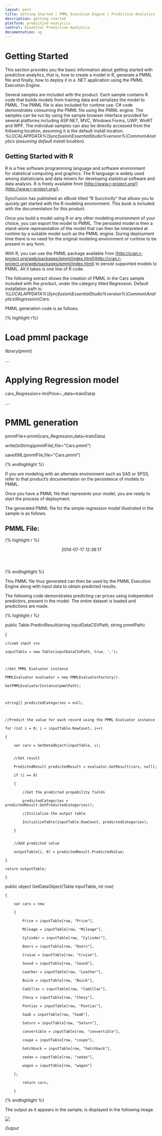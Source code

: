 ```yaml
---
layout: post
title: Getting Started | PMML Execution Engine | Predictive Analytics | Syncfusion
description: getting started
platform: predictive-analytics
control: Essential Predictive Analytics
documentation: ug
---
```


# Getting Started

This section provides you the basic information about getting started with predictive analytics, that is, how to create a model in R, generate a PMML file and finally, how to deploy it in a .NET application using the PMML Execution Engine.

Several samples are included with the product. Each sample contains R code that builds models from training data and serializes the model to PMML. The PMML file is also included for runtime use. C# code demonstrates consuming the PMML file using the PMML engine. The samples can be run by using the sample browser interface provided for several platforms including ASP.NET, MVC,  Windows Forms, UWP, WinRT and WPF. The individual samples can also be directly accessed from the following location, assuming it is the default install location. _%LOCALAPPDATA%\Syncfusion\EssentialStudio\%version%\Common\Analytics (assuming default install location)._

## Getting Started with R

R is a free software programming language and software environment for statistical computing and graphics. The R language is widely used among statisticians and data miners for developing statistical software and data analysis. R is freely available from [http://www.r-project.org/](http://www.r-project.org/).

Syncfusion has published an eBook titled “R Succinctly” that allows you to quickly get started with the R modeling environment. This book is included with the documentation for this product.

Once you build a model using R or any other modeling environment of your choice, you can export the model to PMML. The persisted model is then a stand-alone representation of the model that can then be interpreted at runtime by a suitable model such as the PMML engine. During deployment time there is no need for the original modeling environment or runtime to be present in any form.

With R, you can use the PMML package available from [http://cran.r-project.org/web/packages/pmml/index.html](http://cran.r-project.org/web/packages/pmml/index.html) to persist supported models to PMML. All it takes is one line of R code.

The following extract shows the creation of PMML in the Cars sample included with the product, under the category titled Regression. Default installation path is: _%LOCALAPPDATA%\Syncfusion\EssentialStudio\%version%\Common\Analytics\Regression\Cars._

PMML generation code is as follows.

{% highlight r%}

# Load pmml package

library(pmml) 

....

# Applying Regression model

cars_Regression<-lm(Price~.,data=trainData)	 							 					 

....

# PMML generation

pmmlFile<-pmml(cars_Regression,data=trainData)

write(toString(pmmlFile),file="Cars.pmml")

saveXML(pmmlFile,file="Cars.pmml")

{% endhighlight %}


If you are modeling with an alternate environment such as SAS or SPSS, refer to that product’s documentation on the persistence of models to PMML. 

Once you have a PMML file that represents your model, you are ready to start the process of deployment.

The generated PMML file for the simple regression model illustrated in the sample is as follows.

## PMML File:

{% highlight r %}

 <?xml version="1.0"?>

<PMML version="4.1" xmlns="http://www.dmg.org/PMML-4_1" xmlns:xsi="http://www.w3.org/2001/XMLSchema-instance" xsi:schemaLocation="http://www.dmg.org/PMML-4_1 http://www.dmg.org/v4-1/pmml-4-1.xsd">

 <Header copyright="Copyright (c) 2014 Syncfusion" description="Linear Regression Model">

  <Extension name="user" value="Syncfusion" extender="Rattle/PMML"/>

  <Application name="Rattle/PMML" version="1.4"/>

  <Timestamp>2014-07-17 12:38:17</Timestamp>

 </Header>

 <DataDictionary numberOfFields="18">

  <DataField name="Price" optype="continuous" dataType="double"/>

  <DataField name="Mileage" optype="continuous" dataType="double"/>

  <DataField name="Cylinder" optype="continuous" dataType="double"/>

  <DataField name="Doors" optype="continuous" dataType="double"/>

  <DataField name="Cruise" optype="continuous" dataType="double"/>

  <DataField name="Sound" optype="continuous" dataType="double"/>

  <DataField name="Leather" optype="continuous" dataType="double"/>

  <DataField name="Buick" optype="continuous" dataType="double"/>

  <DataField name="Cadillac" optype="continuous" dataType="double"/>

  <DataField name="Chevy" optype="continuous" dataType="double"/>

  <DataField name="Pontiac" optype="continuous" dataType="double"/>

  <DataField name="Saab" optype="continuous" dataType="double"/>

  <DataField name="Saturn" optype="continuous" dataType="double"/>

  <DataField name="convertible" optype="continuous" dataType="double"/>

  <DataField name="coupe" optype="continuous" dataType="double"/>

  <DataField name="hatchback" optype="continuous" dataType="double"/>

  <DataField name="sedan" optype="continuous" dataType="double"/>

  <DataField name="wagon" optype="continuous" dataType="double"/>

 </DataDictionary>

 <RegressionModel modelName="Linear_Regression_Model" functionName="regression" algorithmName="least squares">

  <MiningSchema>

   <MiningField name="Price" usageType="predicted"/>

   <MiningField name="Mileage" usageType="active"/>

   <MiningField name="Cylinder" usageType="active"/>

   <MiningField name="Doors" usageType="active"/>

   <MiningField name="Cruise" usageType="active"/>

   <MiningField name="Sound" usageType="active"/>

   <MiningField name="Leather" usageType="active"/>

   <MiningField name="Buick" usageType="active"/>

   <MiningField name="Cadillac" usageType="active"/>

   <MiningField name="Chevy" usageType="active"/>

   <MiningField name="Pontiac" usageType="active"/>

   <MiningField name="Saab" usageType="active"/>

   <MiningField name="Saturn" usageType="active"/>

   <MiningField name="convertible" usageType="active"/>

   <MiningField name="coupe" usageType="active"/>

   <MiningField name="hatchback" usageType="active"/>

   <MiningField name="sedan" usageType="active"/>

   <MiningField name="wagon" usageType="active"/>

  </MiningSchema>

  <Output>

   <OutputField name="Predicted_Price" feature="predictedValue"/>

  </Output>

  <RegressionTable intercept="-1404.85634354542">

   <NumericPredictor name="Mileage" exponent="1" coefficient="-0.201340622164363"/>

   <NumericPredictor name="Cylinder" exponent="1" coefficient="3794.8236596627"/>

   <NumericPredictor name="Doors" exponent="1" coefficient="1588.3110092597"/>

   <NumericPredictor name="Cruise" exponent="1" coefficient="424.970769596581"/>

   <NumericPredictor name="Sound" exponent="1" coefficient="499.61577647855"/>

   <NumericPredictor name="Leather" exponent="1" coefficient="784.986438997019"/>

   <NumericPredictor name="Buick" exponent="1" coefficient="552.173111394673"/>

   <NumericPredictor name="Cadillac" exponent="1" coefficient="12611.32359635"/>

   <NumericPredictor name="Chevy" exponent="1" coefficient="-568.090998283941"/>

   <NumericPredictor name="Pontiac" exponent="1" coefficient="-1716.28817772575"/>

   <NumericPredictor name="Saab" exponent="1" coefficient="12439.5191213991"/>

   <NumericPredictor name="Saturn" exponent="1" coefficient="0"/>

   <NumericPredictor name="convertible" exponent="1" coefficient="10562.3973171046"/>

   <NumericPredictor name="coupe" exponent="1" coefficient="0"/>

   <NumericPredictor name="hatchback" exponent="1" coefficient="-6530.39136964952"/>

   <NumericPredictor name="sedan" exponent="1" coefficient="-4505.20249327318"/>

   <NumericPredictor name="wagon" exponent="1" coefficient="0"/>

  </RegressionTable>

 </RegressionModel>

</PMML>

{% endhighlight %}


This PMML file thus generated can then be used by the PMML Execution Engine along with input data to obtain predicted results.

The following code demonstrates predicting car prices using independent predictors, present in the model. The entire dataset is loaded and predictions are made.

{% highlight r %}

public Table PredictResult(string inputDataCSVPath, string pmmlPath)

{

    //Load input csv

    inputTable = new Table(inputDataCSVPath, true, ',');



    //Get PMML Evaluator instance

    PMMLEvaluator evaluator = new PMMLEvaluatorFactory().

    GetPMMLEvaluatorInstance(pmmlPath);



    string[] predictedCategories = null;



    //Predict the value for each record using the PMML Evaluator instance

    for (int i = 0; i < inputTable.RowCount; i++)

    {

        var cars = GetDataObject(inputTable, i);


        //Get result

        PredictedResult predictedResult = evaluator.GetResult(cars, null);

		if (i == 0)

        {

            //Get the predicted propability fields

            predictedCategories = predictedResult.GetPredictedCategories();

            //Initialize the output table

            InitializeTable(inputTable.RowCount, predictedCategories);

        }


        //Add predicted value

        outputTable[i, 0] = predictedResult.PredictedValue;

    }

    return outputTable;

    }  

public object GetDataObject(Table inputTable, int row)

    {

        var cars = new

        {

            Price = inputTable[row, "Price"],

            Mileage = inputTable[row, "Mileage"],

            Cylinder = inputTable[row, "Cylinder"],

            Doors = inputTable[row, "Doors"],

            Cruise = inputTable[row, "Cruise"],

            Sound = inputTable[row, "Sound"],

            Leather = inputTable[row, "Leather"],

            Buick = inputTable[row, "Buick"],

            Cadillac = inputTable[row, "Cadillac"],

            Chevy = inputTable[row, "Chevy"],

            Pontiac = inputTable[row, "Pontiac"],

            Saab = inputTable[row, "Saab"],

            Saturn = inputTable[row, "Saturn"],

            convertible = inputTable[row, "convertible"],

            coupe = inputTable[row, "coupe"],

            hatchback = inputTable[row, "hatchback"],

            sedan = inputTable[row, "sedan"],

            wagon = inputTable[row, "wagon"]

        };

            return cars;

        }          
{% endhighlight %}


The output as it appears in the sample, is displayed in the following image.



![](Getting-Started_images/img1.png)

_Output_

